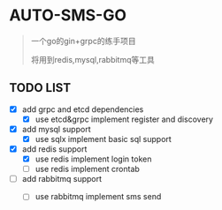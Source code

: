 # AUTO-SMS-GO

> 一个go的gin+grpc的练手项目
>
> 将用到redis,mysql,rabbitmq等工具
## TODO LIST

- [x] add grpc and etcd dependencies
  - [x] use etcd&grpc implement register and discovery
- [x] add mysql support
  - [x] use sqlx implement basic sql support
- [x] add redis support
  - [x] use redis implement login token
  - [ ] use redis implement crontab

- [ ] add rabbitmq support
  - [ ] use rabbitmq implement sms send

